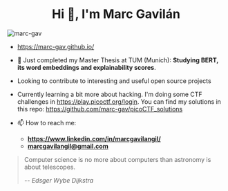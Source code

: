 <h1 align="center">Hi 👋, I'm Marc Gavilán</h1>

<p align="left"> <img src="https://komarev.com/ghpvc/?username=marc-gav&label=Profile%20views&color=0e75b6&style=flat" alt="marc-gav" /> </p>

- https://marc-gav.github.io/
- 🔭 Just completed my Master Thesis at TUM (Munich): **Studying BERT, its word embeddings and explainability scores**.
- Looking to contribute to interesting and useful open source projects
- Currently learning a bit more about hacking. I'm doing some CTF challenges in https://play.picoctf.org/login. You can find my solutions in this repo: https://github.com/marc-gav/picoCTF_solutions

- 📫 How to reach me:
  - **https://www.linkedin.com/in/marcgavilangil/**
  - **marcgavilangil@gmail.com**

> Computer science is no more about computers than astronomy is about telescopes.
>
> -- <cite>Edsger Wybe Dijkstra</cite>
